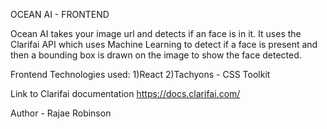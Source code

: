 OCEAN AI - FRONTEND

Ocean AI takes your image url and detects if an face is in it. It uses 
the Clarifai API which uses Machine Learning to detect if a face is present
and then a bounding box is drawn on the image to show the face detected.

Frontend Technologies used:
1)React
2)Tachyons - CSS Toolkit

Link to Clarifai documentation
https://docs.clarifai.com/

Author - Rajae Robinson